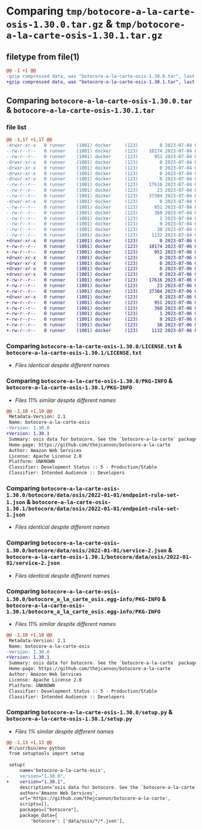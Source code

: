 # Comparing `tmp/botocore-a-la-carte-osis-1.30.0.tar.gz` & `tmp/botocore-a-la-carte-osis-1.30.1.tar.gz`

## filetype from file(1)

```diff
@@ -1 +1 @@
-gzip compressed data, was "botocore-a-la-carte-osis-1.30.0.tar", last modified: Tue Jul  4 01:44:46 2023, max compression
+gzip compressed data, was "botocore-a-la-carte-osis-1.30.1.tar", last modified: Thu Jul  6 01:45:16 2023, max compression
```

## Comparing `botocore-a-la-carte-osis-1.30.0.tar` & `botocore-a-la-carte-osis-1.30.1.tar`

### file list

```diff
@@ -1,17 +1,17 @@
-drwxr-xr-x   0 runner    (1001) docker     (123)        0 2023-07-04 01:44:46.878708 botocore-a-la-carte-osis-1.30.0/
--rw-r--r--   0 runner    (1001) docker     (123)    10174 2023-07-04 01:44:46.000000 botocore-a-la-carte-osis-1.30.0/LICENSE.txt
--rw-r--r--   0 runner    (1001) docker     (123)      951 2023-07-04 01:44:46.878708 botocore-a-la-carte-osis-1.30.0/PKG-INFO
-drwxr-xr-x   0 runner    (1001) docker     (123)        0 2023-07-04 01:44:46.874708 botocore-a-la-carte-osis-1.30.0/botocore/
-drwxr-xr-x   0 runner    (1001) docker     (123)        0 2023-07-04 01:44:46.874708 botocore-a-la-carte-osis-1.30.0/botocore/data/
-drwxr-xr-x   0 runner    (1001) docker     (123)        0 2023-07-04 01:44:46.874708 botocore-a-la-carte-osis-1.30.0/botocore/data/osis/
-drwxr-xr-x   0 runner    (1001) docker     (123)        0 2023-07-04 01:44:46.878708 botocore-a-la-carte-osis-1.30.0/botocore/data/osis/2022-01-01/
--rw-r--r--   0 runner    (1001) docker     (123)    17616 2023-07-04 01:44:02.000000 botocore-a-la-carte-osis-1.30.0/botocore/data/osis/2022-01-01/endpoint-rule-set-1.json
--rw-r--r--   0 runner    (1001) docker     (123)       23 2023-07-04 01:44:02.000000 botocore-a-la-carte-osis-1.30.0/botocore/data/osis/2022-01-01/paginators-1.json
--rw-r--r--   0 runner    (1001) docker     (123)    37304 2023-07-04 01:44:02.000000 botocore-a-la-carte-osis-1.30.0/botocore/data/osis/2022-01-01/service-2.json
-drwxr-xr-x   0 runner    (1001) docker     (123)        0 2023-07-04 01:44:46.878708 botocore-a-la-carte-osis-1.30.0/botocore_a_la_carte_osis.egg-info/
--rw-r--r--   0 runner    (1001) docker     (123)      951 2023-07-04 01:44:46.000000 botocore-a-la-carte-osis-1.30.0/botocore_a_la_carte_osis.egg-info/PKG-INFO
--rw-r--r--   0 runner    (1001) docker     (123)      360 2023-07-04 01:44:46.000000 botocore-a-la-carte-osis-1.30.0/botocore_a_la_carte_osis.egg-info/SOURCES.txt
--rw-r--r--   0 runner    (1001) docker     (123)        1 2023-07-04 01:44:46.000000 botocore-a-la-carte-osis-1.30.0/botocore_a_la_carte_osis.egg-info/dependency_links.txt
--rw-r--r--   0 runner    (1001) docker     (123)        9 2023-07-04 01:44:46.000000 botocore-a-la-carte-osis-1.30.0/botocore_a_la_carte_osis.egg-info/top_level.txt
--rw-r--r--   0 runner    (1001) docker     (123)       38 2023-07-04 01:44:46.878708 botocore-a-la-carte-osis-1.30.0/setup.cfg
--rw-r--r--   0 runner    (1001) docker     (123)     1132 2023-07-04 01:44:46.000000 botocore-a-la-carte-osis-1.30.0/setup.py
+drwxr-xr-x   0 runner    (1001) docker     (123)        0 2023-07-06 01:45:16.770987 botocore-a-la-carte-osis-1.30.1/
+-rw-r--r--   0 runner    (1001) docker     (123)    10174 2023-07-06 01:45:16.000000 botocore-a-la-carte-osis-1.30.1/LICENSE.txt
+-rw-r--r--   0 runner    (1001) docker     (123)      951 2023-07-06 01:45:16.770987 botocore-a-la-carte-osis-1.30.1/PKG-INFO
+drwxr-xr-x   0 runner    (1001) docker     (123)        0 2023-07-06 01:45:16.770987 botocore-a-la-carte-osis-1.30.1/botocore/
+drwxr-xr-x   0 runner    (1001) docker     (123)        0 2023-07-06 01:45:16.770987 botocore-a-la-carte-osis-1.30.1/botocore/data/
+drwxr-xr-x   0 runner    (1001) docker     (123)        0 2023-07-06 01:45:16.770987 botocore-a-la-carte-osis-1.30.1/botocore/data/osis/
+drwxr-xr-x   0 runner    (1001) docker     (123)        0 2023-07-06 01:45:16.770987 botocore-a-la-carte-osis-1.30.1/botocore/data/osis/2022-01-01/
+-rw-r--r--   0 runner    (1001) docker     (123)    17616 2023-07-06 01:44:40.000000 botocore-a-la-carte-osis-1.30.1/botocore/data/osis/2022-01-01/endpoint-rule-set-1.json
+-rw-r--r--   0 runner    (1001) docker     (123)       23 2023-07-06 01:44:40.000000 botocore-a-la-carte-osis-1.30.1/botocore/data/osis/2022-01-01/paginators-1.json
+-rw-r--r--   0 runner    (1001) docker     (123)    37304 2023-07-06 01:44:40.000000 botocore-a-la-carte-osis-1.30.1/botocore/data/osis/2022-01-01/service-2.json
+drwxr-xr-x   0 runner    (1001) docker     (123)        0 2023-07-06 01:45:16.770987 botocore-a-la-carte-osis-1.30.1/botocore_a_la_carte_osis.egg-info/
+-rw-r--r--   0 runner    (1001) docker     (123)      951 2023-07-06 01:45:16.000000 botocore-a-la-carte-osis-1.30.1/botocore_a_la_carte_osis.egg-info/PKG-INFO
+-rw-r--r--   0 runner    (1001) docker     (123)      360 2023-07-06 01:45:16.000000 botocore-a-la-carte-osis-1.30.1/botocore_a_la_carte_osis.egg-info/SOURCES.txt
+-rw-r--r--   0 runner    (1001) docker     (123)        1 2023-07-06 01:45:16.000000 botocore-a-la-carte-osis-1.30.1/botocore_a_la_carte_osis.egg-info/dependency_links.txt
+-rw-r--r--   0 runner    (1001) docker     (123)        9 2023-07-06 01:45:16.000000 botocore-a-la-carte-osis-1.30.1/botocore_a_la_carte_osis.egg-info/top_level.txt
+-rw-r--r--   0 runner    (1001) docker     (123)       38 2023-07-06 01:45:16.770987 botocore-a-la-carte-osis-1.30.1/setup.cfg
+-rw-r--r--   0 runner    (1001) docker     (123)     1132 2023-07-06 01:45:16.000000 botocore-a-la-carte-osis-1.30.1/setup.py
```

### Comparing `botocore-a-la-carte-osis-1.30.0/LICENSE.txt` & `botocore-a-la-carte-osis-1.30.1/LICENSE.txt`

 * *Files identical despite different names*

### Comparing `botocore-a-la-carte-osis-1.30.0/PKG-INFO` & `botocore-a-la-carte-osis-1.30.1/PKG-INFO`

 * *Files 11% similar despite different names*

```diff
@@ -1,10 +1,10 @@
 Metadata-Version: 2.1
 Name: botocore-a-la-carte-osis
-Version: 1.30.0
+Version: 1.30.1
 Summary: osis data for botocore. See the `botocore-a-la-carte` package for more info.
 Home-page: https://github.com/thejcannon/botocore-a-la-carte
 Author: Amazon Web Services
 License: Apache License 2.0
 Platform: UNKNOWN
 Classifier: Development Status :: 5 - Production/Stable
 Classifier: Intended Audience :: Developers
```

### Comparing `botocore-a-la-carte-osis-1.30.0/botocore/data/osis/2022-01-01/endpoint-rule-set-1.json` & `botocore-a-la-carte-osis-1.30.1/botocore/data/osis/2022-01-01/endpoint-rule-set-1.json`

 * *Files identical despite different names*

### Comparing `botocore-a-la-carte-osis-1.30.0/botocore/data/osis/2022-01-01/service-2.json` & `botocore-a-la-carte-osis-1.30.1/botocore/data/osis/2022-01-01/service-2.json`

 * *Files identical despite different names*

### Comparing `botocore-a-la-carte-osis-1.30.0/botocore_a_la_carte_osis.egg-info/PKG-INFO` & `botocore-a-la-carte-osis-1.30.1/botocore_a_la_carte_osis.egg-info/PKG-INFO`

 * *Files 11% similar despite different names*

```diff
@@ -1,10 +1,10 @@
 Metadata-Version: 2.1
 Name: botocore-a-la-carte-osis
-Version: 1.30.0
+Version: 1.30.1
 Summary: osis data for botocore. See the `botocore-a-la-carte` package for more info.
 Home-page: https://github.com/thejcannon/botocore-a-la-carte
 Author: Amazon Web Services
 License: Apache License 2.0
 Platform: UNKNOWN
 Classifier: Development Status :: 5 - Production/Stable
 Classifier: Intended Audience :: Developers
```

### Comparing `botocore-a-la-carte-osis-1.30.0/setup.py` & `botocore-a-la-carte-osis-1.30.1/setup.py`

 * *Files 1% similar despite different names*

```diff
@@ -1,13 +1,13 @@
 #!/usr/bin/env python
 from setuptools import setup
 
 setup(
     name='botocore-a-la-carte-osis',
-    version="1.30.0",
+    version="1.30.1",
     description='osis data for botocore. See the `botocore-a-la-carte` package for more info.',
     author='Amazon Web Services',
     url='https://github.com/thejcannon/botocore-a-la-carte',
     scripts=[],
     packages=["botocore"],
     package_data={
         'botocore': ['data/osis/*/*.json'],
```

